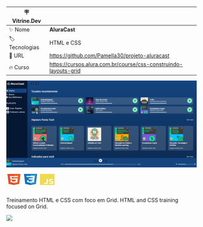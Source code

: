 | :placard: Vitrine.Dev |     |
| -------------  | --- |
| :sparkles: Nome        | **AluraCast**
| :label: Tecnologias | HTML e CSS
| :rocket: URL         | https://github.com/Pamella30/projeto-aluracast
| :fire: Curso     | https://cursos.alura.com.br/course/css-construindo-layouts-grid

<!-- Inserir imagem com a #vitrinedev ao final do link -->
![](https://raw.githubusercontent.com/Pamella30/projeto-aluracast/main/AluraCast.png#vitrinedev)

<div style="display: inline_block">
  <img align="center" alt="Rafa-HTML" height="30" width="40" src="https://raw.githubusercontent.com/devicons/devicon/master/icons/html5/html5-original.svg">
  <img align="center" alt="Rafa-CSS" height="30" width="40" src="https://raw.githubusercontent.com/devicons/devicon/master/icons/css3/css3-original.svg">
  <img align="center" alt="Rafa-Js" height="30" width="40" src="https://raw.githubusercontent.com/devicons/devicon/master/icons/javascript/javascript-plain.svg">
<div><br>
  
Treinamento HTML e CSS com foco em Grid.
HTML and CSS training focused on Grid.

<div>
    <a href="https://www.linkedin.com/in/pamella-oliveira-cruz" target="_blank"><img src="https://img.shields.io/badge/-LinkedIn-%230077B5?style=for-the-badge&logo=linkedin&logoColor=white" target="_blank"></a> 
<div>

